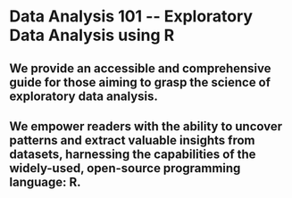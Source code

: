 # Data Analysis 101 -- Exploratory Data Analysis using R

## We provide an accessible and comprehensive guide for those aiming to grasp the science of exploratory data analysis.

## We empower readers with the ability to uncover patterns and extract valuable insights from datasets, harnessing the capabilities of the widely-used, open-source programming language: R.
